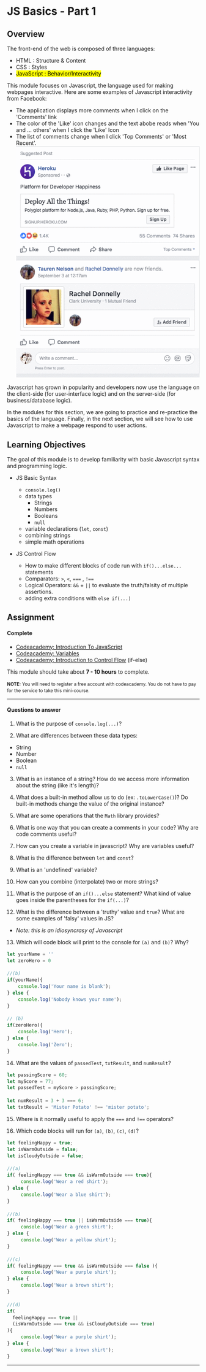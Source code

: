 # JS Basics - Part 1

## Overview

The front-end of the web is composed of three languages:

+ HTML  : Structure & Content
+ CSS : Styles
+ <mark>JavaScript : Behavior/Interactivity</mark>

This module focuses on Javascript, the language used for making webpages interactive. Here are some examples of Javascript interactivity from Facebook:
  - The application displays more comments when I click on the 'Comments' link
  - The color of the 'Like' icon changes and the text abobe reads when 'You and ... others' when I click the 'Like' Icon
  - The list of comments change when I click 'Top Comments' or 'Most Recent'.
  ![demo-js](/assets/images/js-demo.gif)



Javascript has grown in popularity and developers now use the language on the client-side (for user-interface logic) and on the server-side (for business/database logic).

In the modules for this section, we are going to practice and re-practice the basics of the language. Finally, in the next section, we will see how to use Javascript to make a webpage respond to user actions.

## Learning Objectives

The goal of this module is to develop familiarity with basic Javascript syntax and programming logic.

- JS Basic Syntax
  - `console.log()`
  - data types
    - Strings
    - Numbers
    - Booleans
    - `null`
  - variable declarations (`let`, `const`)
  - combining strings
  - simple math operations


- JS Control Flow
  - How to make different blocks of code run with `if()...else...` statements
  - Comparators: `>`, `<`, `===` , `!==`
  - Logical Operators: `&&` + `||` to evaluate the truth/falsity of multiple assertions.
  - adding extra conditions with `else if(...)`


## Assignment

#### Complete

- [Codeacademy: Introduction To JavaScript](https://www.codecademy.com/courses/learn-javascript-introduction/lessons/introduction-to-javascript/exercises/intro)
- [Codeacademy: Variables](https://www.codecademy.com/courses/learn-javascript-introduction/lessons/variables/exercises/intro-variables)
- [Codeacademy: Introduction to Control Flow](https://www.codecademy.com/courses/learn-javascript-control-flow/lessons/control-flow/exercises/control-flow-intro) (if-else)

This module should take about **7 - 10 hours** to complete.

<small>**NOTE:** You will need to register a free account with codeacademy. You do not have to pay for the service to take this mini-course.</small>

---
#### Questions to answer

1. What is the purpose of `console.log(...)`?

2. What are differences between these data types:
  + String
  + Number
  + Boolean
  + `null`

3. What is an instance of a string? How do we access more information about the string (like it's length)?

4. What does a built-in method allow us to do (ex: `.toLowerCase()`)? Do built-in methods change the value of the original instance?

5. What are some operations that the `Math` library provides?

6. What is one way that you can create a comments in your code? Why are code comments useful?

7. How can you create a variable in javascript? Why are variables useful?

8. What is the difference between `let` and `const`?

9. What is an 'undefined' variable?

10. How can you combine (interpolate) two or more strings?

11. What is the purpose of an `if()...else` statement? What kind of value goes inside the parentheses for the `if(...)`?

12. What is the difference between a 'truthy' value and `true`? What are some examples of 'falsy' values in JS?
  - *Note: this is an idiosyncrasy of Javascript*

13. Which will code block will print to the console for `(a)` and `(b)`? Why?
  ```js
  let yourName = ''
  let zeroHero = 0

  //(b)
  if(yourName){
      console.log('Your name is blank');
  } else {
      console.log('Nobody knows your name');
  }

  // (b)
  if(zeroHero){
      console.log('Hero');
  } else {
      console.log('Zero');
  }
  ```

14. What are the values of `passedTest`, `txtResult`, and `numResult`?
  ```js
  let passingScore = 60;
  let myScore = 77;
  let passedTest = myScore > passingScore;

  let numResult = 3 + 3 === 6;
  let txtResult = 'Mister Potato' !== 'mister potato';
  ```

15. Where is it normally useful to apply the `===` and `!==` operators?

16. Which code blocks will run for `(a)`, `(b)`, `(c)`, `(d)`?
  ```js
  let feelingHappy = true;
  let isWarmOutside = false;
  let isCloudyOutside = false;

  //(a)
  if( feelingHappy === true && isWarmOutside === true){
       console.log('Wear a red shirt');
  } else {
       console.log('Wear a blue shirt');
  }

  //(b)
  if( feelingHappy === true || isWarmOutside === true){
       console.log('Wear a green shirt');
  } else {
       console.log('Wear a yellow shirt');
  }

  //(c)
  if( feelingHappy === true && isWarmOutside === false ){
       console.log('Wear a purple shirt');
  } else {
       console.log('Wear a brown shirt');
  }

  //(d)
  if(
    feelingHappy === true ||
    (isWarmOutside === true && isCloudyOutside === true)
  ){
       console.log('Wear a purple shirt');
  } else {
       console.log('Wear a brown shirt');
  }
  ```
---
